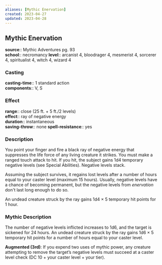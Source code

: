 ```yaml
---
aliases: [Mythic Enervation]
created: 2023-04-27
updated: 2023-04-28
---
```


## Mythic Enervation

**source**:: Mythic Adventures pg. 93  
**school**:: necromancy
**level**:: arcanist 4, bloodrager 4, mesmerist 4, sorcerer 4, spiritualist 4, witch 4, wizard 4

### Casting

**casting-time**:: 1 standard action  
**components**:: V, S

### Effect

**range**:: close (25 ft. + 5 ft./2 levels)  
**effect**:: ray of negative energy  
**duration**:: instantaneous  
**saving-throw**:: none
**spell-resistance**:: yes

### Description

You point your finger and fire a black ray of negative energy that suppresses the life force of any living creature it strikes. You must make a ranged touch attack to hit. If you hit, the subject gains 1d4 temporary negative levels (see Special Abilities). Negative levels stack.  
  
Assuming the subject survives, it regains lost levels after a number of hours equal to your caster level (maximum 15 hours). Usually, negative levels have a chance of becoming permanent, but the negative levels from *enervation* don't last long enough to do so.  
  
An undead creature struck by the ray gains 1d4 × 5 temporary hit points for 1 hour.

### Mythic Description

The number of negative levels inflicted increases to 1d6, and the target is sickened for 24 hours. An undead creature struck by the ray gains 1d6 × 5 temporary hit points for a number of hours equal to your caster level.  
  
**Augmented (3rd)**: If you expend two uses of mythic power, any creature attempting to remove the target’s negative levels must succeed at a caster level check (DC 10 + your caster level + your tier).
